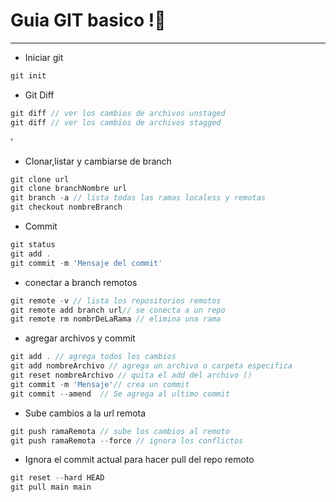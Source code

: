 # Guia GIT basico !🔔
---



- Iniciar git
```js
git init
```
- Git Diff

```js
git diff // ver los cambios de archivos unstaged
git diff // ver los cambios de archivos stagged
```

'
- Clonar,listar y cambiarse de branch
```js
git clone url
git clone branchNombre url
git branch -a // lista todas las ramas localess y remotas
git checkout nombreBranch
```

- Commit
```js
git status
git add .
git commit -m 'Mensaje del commit'
```

- conectar a branch remotos
```js
git remote -v // lista los repositorios remotos
git remote add branch url// se conecta a un repo
git remote rm nombrDeLaRama // elimina una rama
```

- agregar archivos y commit
```js
git add . // agrega todos los cambios
git add nombreArchivo // agrega un archivo o carpeta especifica
git reset nombreArchivo // quita el add del archivo ()
git commit -m 'Mensaje'// crea un commit
git commit --amend  // Se agrega al ultimo commit
```

- Sube cambios a la url remota
```js
git push ramaRemota // sube los cambios al remoto
git push ramaRemota --force // ignora los conflictos
```

- Ignora el commit actual para hacer pull del repo remoto
```js
git reset --hard HEAD
git pull main main 
```


